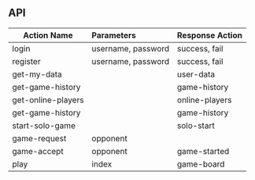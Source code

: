 
## API
| Action Name        | Parameters   | Response Action  |
| -------------     |:-------------| -----------------|
| login             | username, password | success, fail |
| register          | username, password |   success, fail |
| get-my-data       |  |   user-data |
| get-game-history  |  |   game-history |
| get-online-players  |  |   online-players |
| get-game-history  |  |   game-history |
| start-solo-game  |  |   solo-start |
| game-request  | opponent |    |
| game-accept | opponent | game-started|
| play | index | game-board |

